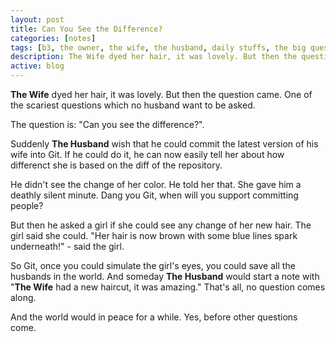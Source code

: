 ```yaml
---
layout: post
title: Can You See the Difference?
categories: [notes]
tags: [b3, the owner, the wife, the husband, daily stuffs, the big question]
description: The Wife dyed her hair, it was lovely. But then the question came.
active: blog
---
```



__The Wife__ dyed her hair, it was lovely. But then the question came. One of the scariest questions which no husband want to be asked.

The question is: "Can you see the difference?".
<!--more-->
Suddenly __The Husband__ wish that he could commit the latest version of his wife into Git. If he could do it, he can now easily tell her about how differenct she is based on the diff of the repository.

He didn't see the change of her color. He told her that. She gave him a deathly silent minute. Dang you Git, when will you support committing people?

But then he asked a girl if she could see any change of her new hair. The girl said she could. "Her hair is now brown with some blue lines spark underneath!" - said the girl.

So Git, once you could simulate the girl's eyes, you could save all the husbands in the world. And someday __The Husband__ would start a note with "__The Wife__ had a new haircut, it was amazing." That's all, no question comes along.

And the world would in peace for a while. Yes, before other questions come.